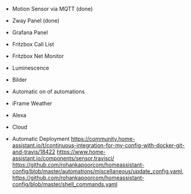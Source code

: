 * Motion Sensor via MQTT (done)
* Zway Panel (done)
* Grafana Panel
* Fritzbox Call List
* Fritzbox Net Monitor
* Luminescence

* Bilder
* Automatic on of automations

* iFrame Weather

* Alexa

* Cloud

* Automatic Deployment 
    https://community.home-assistant.io/t/continuous-integration-for-my-config-with-docker-git-and-travis/18422
    https://www.home-assistant.io/components/sensor.travisci/
    https://github.com/rohankapoorcom/homeassistant-config/blob/master/automations/miscellaneous/update_config.yaml, https://github.com/rohankapoorcom/homeassistant-config/blob/master/shell_commands.yaml